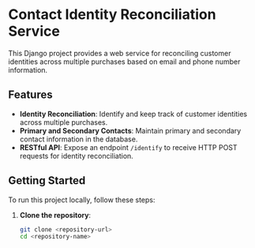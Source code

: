 # Contact Identity Reconciliation Service

This Django project provides a web service for reconciling customer identities across multiple purchases based on email and phone number information.

## Features

- **Identity Reconciliation**: Identify and keep track of customer identities across multiple purchases.
- **Primary and Secondary Contacts**: Maintain primary and secondary contact information in the database.
- **RESTful API**: Expose an endpoint `/identify` to receive HTTP POST requests for identity reconciliation.

## Getting Started

To run this project locally, follow these steps:

1. **Clone the repository**:

   ```bash
   git clone <repository-url>
   cd <repository-name>
